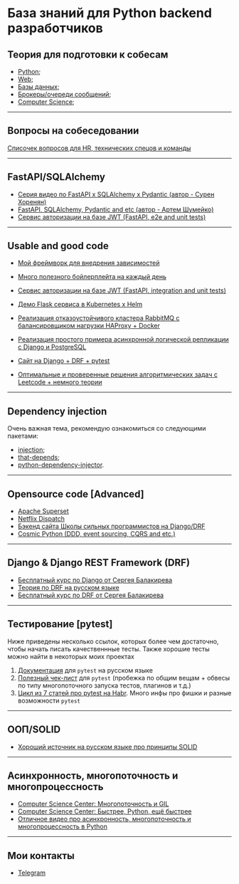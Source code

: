 # База знаний для Python backend разработчиков 

## Теория для подготовки к собесам
* [Python](https://github.com/nightblure/Python-backend-knowledge-base/blob/main/interview_notes/python.md);
* [Web](https://github.com/nightblure/Python-backend-knowledge-base/blob/main/interview_notes/web.md);
* [Базы данных](https://github.com/nightblure/Python-backend-knowledge-base/blob/main/interview_notes/databases.md);
* [Брокеры/очереди сообщений](https://github.com/nightblure/Python-backend-knowledge-base/blob/main/interview_notes/brokers.md);
* [Computer Science](https://github.com/nightblure/Python-backend-knowledge-base/blob/main/interview_notes/computer_science.md);
---

## Вопросы на собеседовании
[Списочек вопросов для HR, технических спецов и команды](https://github.com/nightblure/Python-backend-knowledge-base/blob/main/interview_questions.md)

---

## FastAPI/SQLAlchemy
* [Серия видео по FastAPI x SQLAlchemy x Pydantic (автор - Сурен Хоренян)](https://www.youtube.com/@SurenKhorenyan/videos)
* [FastAPI, SQLAlchemy, Pydantic and etc (автор - Артем Шумейко)](https://www.youtube.com/@artemshumeiko/playlists)
* [Сервис авторизации на базе JWT (FastAPI, e2e and unit tests)](https://github.com/nightblure/jwt_auth)

---

## Usable and good code
* [Мой фреймворк для внедрения зависимостей](https://github.com/nightblure/injection)
  
* [Много полезного бойлерплейта на каждый день](https://github.com/nightblure/boilerplate)
  
* [Сервис авторизации на базе JWT (FastAPI, integration and unit tests)](https://github.com/nightblure/jwt_auth)

* [Демо Flask сервиса в Kubernetes x Helm](https://github.com/nightblure/flask-x-helm-x-k8s)
  
* [Реализация отказоустойчивого кластера RabbitMQ с балансировщиком нагрузки HAProxy + Docker](https://github.com/nightblure/Python-x-RabbitMQ-failover-cluster)
  
* [Реализация простого примера асинхронной логической репликации с Django и PostgreSQL](https://github.com/nightblure/pg_replica_app)
  
* [Cайт на Django + DRF + pytest](https://github.com/nightblure/django-site-docker)
  
* [Оптимальные и проверенные решения алгоритмических задач с Leetcode + немного теории](https://github.com/nightblure/Leetcode)

---

## Dependency injection
Очень важная тема, рекомендую ознакомиться со следующими пакетами:
* [injection](https://github.com/nightblure/injection);
* [that-depends](https://github.com/modern-python/that-depends);
* [python-dependency-injector](https://github.com/ets-labs/python-dependency-injector).

---

## Opensource code [Advanced]

* [Apache Superset](https://github.com/apache/superset)
* [Netflix Dispatch](https://github.com/Netflix/dispatch)
* [Бэкенд сайта Школы сильных программистов на Django/DRF](https://github.com/tough-dev-school/education-backend)
* [Cosmic Python (DDD, event sourcing, CQRS and etc.)](https://github.com/cosmicpython/code)
  
---

## Django & Django REST Framework (DRF)
* [Бесплатный курс по Django от Сергея Балакирева](https://youtube.com/playlist?list=PLA0M1Bcd0w8xO_39zZll2u1lz_Q-Mwn1F)
* [Теория по DRF на русском языке](https://github.com/ilyachch/django-rest-framework-rusdoc)
* [Бесплатный курс по DRF от Сергея Балакирева](https://youtube.com/playlist?list=PLA0M1Bcd0w8xZA3Kl1fYmOH_MfLpiYMRs)

---

## Тестирование [pytest]

Ниже приведены несколько ссылок, которых более чем достаточно, чтобы начать писать качественнные тесты. Также хорошие тесты можно найти в некоторых моих проектах

1. [Документация](https://pytest-docs-ru.readthedocs.io/ru/latest/contents.html) для ```pytest``` на русском языке
2. [Полезный чек-лист](https://stribny.name/blog/pytest/#web-apps) для ```pytest``` (пробежка по общим вещам + обвесы по типу многопоточного запуска тестов, плагинов и т.д.)
3. [Цикл из 7 статей про pytest на Habr](https://habr.com/ru/post/448782/). Много инфы про фишки и разные возможности ```pytest```

---

## ООП/SOLID
* [Хороший источник на русском языке про принципы SOLID](https://solidbook.vercel.app/dip)

---

## Асинхронность, многопоточность и многопроцессность
* [Computer Science Center: Многопоточность и GIL](https://www.youtube.com/watch?v=nR8WhdcRJwM&ab_channel=ComputerScienceCenter)
*  [Computer Science Center: Быстрее, Python, ещё быстрее](https://www.youtube.com/watch?v=-lMiAKKyLFI&ab_channel=ComputerScienceCenter)
* [Отличное видео про асинхронность, многопоточность и многопроцессность в Python](https://youtu.be/_4QY1nGFRY8)

---

## Мои контакты
* [Telegram](https://t.me/nightblure)

